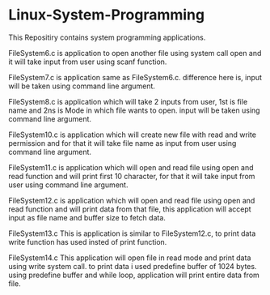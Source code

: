 # Linux-System-Programming
This Repositiry contains system programming applications.

FileSystem6.c is application to open another file using system call open and it will take input from user using scanf function.

FileSystem7.c is application same as FileSystem6.c. difference here is, input will be taken using command line argument.

FileSystem8.c is application which will take 2 inputs from user, 1st is file name and 2ns is Mode in which file wants to open. input will be taken using command line argument.

FileSystem10.c is application which will create new file with read and write permission and for that it will take file name as input from user using command line argument.

FileSystem11.c is application which will open and read file using open and read function and will print first 10 character, for that it will take input from user using command line argument.

FileSystem12.c is application which will open and read file using open and read function and will print data from that file, this application will accept input as file name and buffer size to fetch data.

FileSystem13.c This is application is similar to FileSystem12.c, to print data write function has used insted of print function.

FileSystem14.c This application will open file in read mode and print data using write system call. to print data i used predefine buffer of 1024 bytes. using predefine buffer and while loop, application will print entire data from file.
